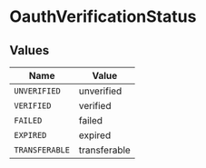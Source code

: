 # OauthVerificationStatus


## Values

| Name           | Value          |
| -------------- | -------------- |
| `UNVERIFIED`   | unverified     |
| `VERIFIED`     | verified       |
| `FAILED`       | failed         |
| `EXPIRED`      | expired        |
| `TRANSFERABLE` | transferable   |